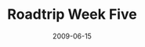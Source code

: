 ---
layout: media
category: media
title: "Roadtrip Week Five"
date: 2009-06-15
description: "Steven and David explore the subject of authority."
tag: 
 - army
 - rotc
 - authority
yt-embed-url: "//www.youtube.com/embed/-EcpCtDIMOQ"
video: "http://s3.amazonaws.com/crossroads-media/other-media/video/Roadtrip5.mp4"
video-poster: "http://s3.amazonaws.com/crossroads-media/images/Roadtrip5-still.jpg"
---